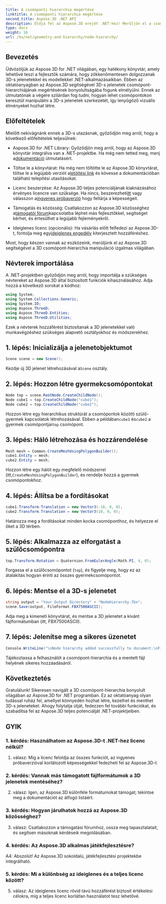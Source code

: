 ```yaml
---
title: A csomóponti hierarchia megértése
linktitle: A csomóponti hierarchia megértése
second_title: Aspose.3D .NET API
description: Oldja fel az Aspose.3D erejét .NET-hez! Merüljön el a csomópont-hierarchia manipulációjában ezzel a lépésről lépésre szóló útmutatóval. Lenyűgöző 3D-s jeleneteket készíthet könnyedén.
type: docs
weight: 16
url: /hu/net/geometry-and-hierarchy/node-hierarchy/
---
```

## Bevezetés

Üdvözöljük az Aspose.3D for .NET világában, egy hatékony könyvtár, amely lehetővé teszi a fejlesztők számára, hogy zökkenőmentesen dolgozzanak 3D-s jelenetekkel és modellekkel .NET-alkalmazásaikban. Ebben az oktatóanyagban az Aspose.3D segítségével 3D-s jelenetek csomópont-hierarchiájának megértésének bonyolultságába fogunk elmélyülni. Ennek az útmutatónak a végére szilárdan fog tudni, hogyan lehet csomópontokon keresztül manipulálni a 3D-s jelenetek szerkezetét, így lenyűgöző vizuális élményeket hozhat létre.

## Előfeltételek

Mielőtt nekivágnánk ennek a 3D-s utazásnak, győződjön meg arról, hogy a következő előfeltételek teljesülnek:

-  Aspose.3D for .NET Library: Győződjön meg arról, hogy az Aspose.3D könyvtár integrálva van a .NET-projektbe. Ha még nem tetted meg, menj a[dokumentáció](https://reference.aspose.com/3d/net/) útmutatásért.

-  Töltse le a könyvtárat: Ha még nem töltötte le az Aspose.3D könyvtárat, töltse le a legújabb verziót a[letöltési link](https://releases.aspose.com/3d/net/) és kövesse a dokumentációban található telepítési utasításokat.

-  Licenc beszerzése: Az Aspose.3D teljes potenciáljának kiaknázásához érvényes licencre van szüksége. Ha nincs, beszerezheti[itt](https://purchase.aspose.com/buy) vagy válasszon a[ingyenes próbaverzió](https://releases.aspose.com/) hogy feltárja a képességeit.

-  Támogatás és közösség: Csatlakozzon az Aspose.3D közösséghez a[támogatói fórum](https://forum.aspose.com/c/3d/18)kapcsolatba léphet más fejlesztőkkel, segítséget kérhet, és értesülhet a legújabb fejleményekről.

-  Ideiglenes licenc (opcionális): Ha vásárlás előtt felfedezi az Aspose.3D-t, fontolja meg egy[ideiglenes engedély](https://purchase.aspose.com/temporary-license/) kiterjesztett hozzáféréshez.

Most, hogy készen vannak az eszközeink, merüljünk el az Aspose.3D segítségével a 3D csomópont-hierarchia manipuláció izgalmas világában.

## Névterek importálása

A .NET-projektben győződjön meg arról, hogy importálja a szükséges névtereket az Aspose.3D által biztosított funkciók kihasználásához. Adja hozzá a következő sorokat a kódhoz:

```csharp
using System;
using System.Collections.Generic;
using System.IO;
using Aspose.ThreeD;
using Aspose.ThreeD.Entities;
using Aspose.ThreeD.Utilities;
```

Ezek a névterek hozzáférést biztosítanak a 3D jelenetekkel való munkavégzéshez szükséges alapvető osztályokhoz és módszerekhez.

## 1. lépés: Inicializálja a jelenetobjektumot

```csharp
Scene scene = new Scene();
```

 Kezdje új 3D jelenet létrehozásával a`Scene` osztály.

## 2. lépés: Hozzon létre gyermekcsomópontokat

```csharp
Node top = scene.RootNode.CreateChildNode();
Node cube1 = top.CreateChildNode("cube1");
Node cube2 = top.CreateChildNode("cube2");
```

 Hozzon létre egy hierarchikus struktúrát a csomópontok közötti szülő-gyermek kapcsolatok létrehozásával. Ebben a példában`cube1` és`cube2` a gyermek csomópontjai`top` csomópont.

## 3. lépés: Háló létrehozása és hozzárendelése

```csharp
Mesh mesh = Common.CreateMeshUsingPolygonBuilder();
cube1.Entity = mesh;
cube2.Entity = mesh;
```

 Hozzon létre egy hálót egy megfelelő módszerrel (itt,`CreateMeshUsingPolygonBuilder`), és rendelje hozzá a gyermek csomópontokhoz.

## 4. lépés: Állítsa be a fordításokat

```csharp
cube1.Transform.Translation = new Vector3(-10, 0, 0);
cube2.Transform.Translation = new Vector3(10, 0, 0);
```

Határozza meg a fordításokat minden kocka csomóponthoz, és helyezze el őket a 3D térben.

## 5. lépés: Alkalmazza az elforgatást a szülőcsomópontra

```csharp
top.Transform.Rotation = Quaternion.FromEulerAngle(Math.PI, 4, 0);
```

Forgassa el a szülőcsomópontot (`top`), és figyelje meg, hogy ez az átalakítás hogyan érinti az összes gyermekcsomópontot.

## 6. lépés: Mentse el a 3D-s jelenetet

```csharp
string output = "Your Output Directory" + "NodeHierarchy.fbx";
scene.Save(output, FileFormat.FBX7500ASCII);
```

Adja meg a kimeneti könyvtárat, és mentse a 3D jelenetet a kívánt fájlformátumban (itt, FBX7500ASCII).

## 7. lépés: Jelenítse meg a sikeres üzenetet

```csharp
Console.WriteLine("\nNode hierarchy added successfully to document.\nFile saved at " + output);
```

Tájékoztassa a felhasználót a csomópont-hierarchia és a mentett fájl helyének sikeres hozzáadásáról.

## Következtetés

Gratulálunk! Sikeresen navigált a 3D csomópont-hierarchia bonyolult világában az Aspose.3D for .NET programban. Ez az oktatóanyag olyan tudással ruház fel, amellyel könnyedén hozhat létre, kezelhet és menthet 3D-s jeleneteket. Ahogy folytatja útját, fedezzen fel további funkciókat, és szabadítsa fel az Aspose.3D teljes potenciálját .NET-projektjeiben.

## GYIK

### 1. kérdés: Használhatom az Aspose.3D-t .NET-hez licenc nélkül?

1. válasz: Míg a licenc feloldja az összes funkciót, az ingyenes próbaverzióval korlátozott képességekkel fedezheti fel az Aspose.3D-t.

### 2. kérdés: Vannak más támogatott fájlformátumok a 3D jelenetek mentéséhez?

2. válasz: Igen, az Aspose.3D különféle formátumokat támogat; tekintse meg a dokumentációt az átfogó listáért.

### 3. kérdés: Hogyan járulhatok hozzá az Aspose.3D közösséghez?

3. válasz: Csatlakozzon a támogatási fórumhoz, ossza meg tapasztalatait, és segítsen másoknak kérdéseik megoldásában.

### 4. kérdés: Az Aspose.3D alkalmas játékfejlesztésre?

A4: Abszolút! Az Aspose.3D sokoldalú, játékfejlesztési projektekbe integrálható.

### 5. kérdés: Mi a különbség az ideiglenes és a teljes licenc között?

5. válasz: Az ideiglenes licenc rövid távú hozzáférést biztosít értékelési célokra, míg a teljes licenc korlátlan használatot tesz lehetővé.